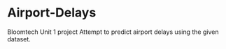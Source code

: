 # Airport-Delays
Bloomtech Unit 1 project
Attempt to predict airport delays using the given dataset.

